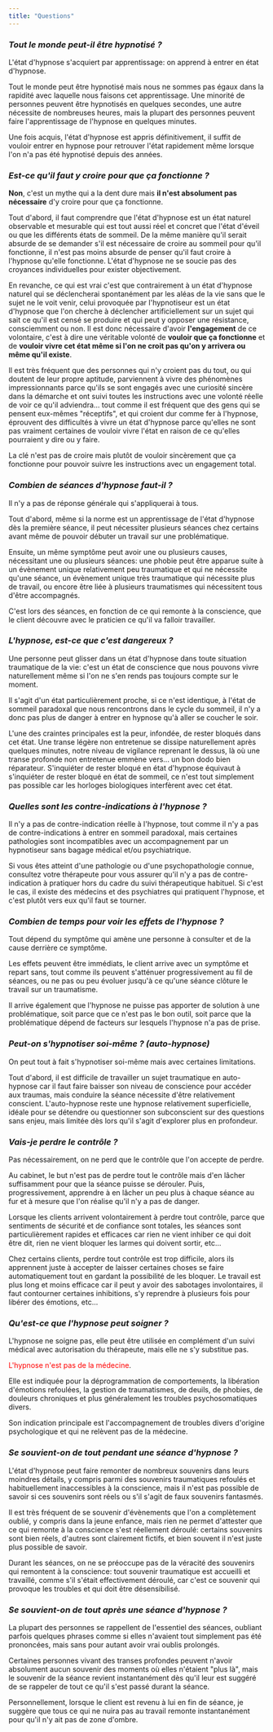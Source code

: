```yaml
---
title: "Questions"
---
```


### _Tout le monde peut-il être hypnotisé ?_
L'état d'hypnose s'acquiert par apprentissage:
on apprend à entrer en état d'hypnose.

Tout le monde peut être hypnotisé mais nous ne sommes pas égaux dans la rapidité avec laquelle nous faisons cet apprentissage.
Une minorité de personnes peuvent être hypnotisés en quelques secondes,
une autre nécessite de nombreuses heures,
mais la plupart des personnes peuvent faire l'apprentissage de l'hypnose en quelques minutes.

Une fois acquis,
l'état d'hypnose est appris définitivement,
il suffit de vouloir entrer en hypnose pour retrouver l'état rapidement même lorsque l'on n'a pas été hypnotisé depuis des années.


### _Est-ce qu'il faut y croire pour que ça fonctionne ?_
**Non**, c'est un mythe qui a la dent dure mais **il n'est absolument pas nécessaire** d'y croire pour que ça fonctionne.

Tout d'abord,
il faut comprendre que l'état d'hypnose est un état naturel observable et mesurable qui est tout aussi réel et concret que l'état d'éveil ou que les différents états de sommeil.
De la même manière qu'il serait absurde de se demander s'il est nécessaire de croire au sommeil pour qu'il fonctionne,
il n'est pas moins absurde de penser qu'il faut croire à l'hypnose qu'elle fonctionne.
L'état d'hypnose ne se soucie pas des croyances individuelles pour exister objectivement.

En revanche,
ce qui est vrai c'est que contrairement à un état d'hypnose naturel qui se déclencherai spontanément par les aléas de la vie sans que le sujet ne le voit venir,
celui provoquée par l'hypnotiseur est un état d'hypnose que l'on cherche à déclencher artificiellement sur un sujet qui sait ce qu'il est censé se produire et qui peut y opposer une résistance,
consciemment ou non.
Il est donc nécessaire d'avoir **l'engagement** de ce volontaire,
c'est à dire une véritable volonté de **vouloir que ça fonctionne** et de **vouloir vivre cet état même si l'on ne croit pas qu'on y arrivera ou même qu'il existe**.

Il est très fréquent que des personnes qui n'y croient pas du tout,
ou qui doutent de leur propre aptitude,
parviennent à vivre des phénomènes impressionnants parce qu'ils se sont engagés avec une curiosité sincère dans la démarche et ont suivi toutes les instructions avec une volonté réelle de voir ce qu'il adviendra...
tout comme il est fréquent que des gens qui se pensent eux-mêmes "réceptifs",
et qui croient dur comme fer à l'hypnose,
éprouvent des difficultés à vivre un état d'hypnose parce qu'elles ne sont pas vraiment certaines de vouloir vivre l'état en raison de ce qu'elles pourraient y dire ou y faire.

La clé n'est pas de croire mais plutôt de vouloir sincèrement que ça fonctionne pour pouvoir suivre les instructions avec un engagement total.



<span class="hz-separator"></span>

### _Combien de séances d'hypnose faut-il ?_
Il n'y a pas de réponse générale qui s'appliquerai à tous.

Tout d'abord,
même si la norme est un apprentissage de l'état d'hypnose dès la première séance,
il peut nécessiter plusieurs séances chez certains avant même de pouvoir débuter un travail sur une problématique.

Ensuite,
un même symptôme peut avoir une ou plusieurs causes,
nécessitant une ou plusieurs séances:
une phobie peut être apparue suite à un évènement unique relativement peu traumatique et qui ne nécessite qu'une séance,
un évènement unique très traumatique qui nécessite plus de travail,
ou encore être liée à plusieurs traumatismes qui nécessitent tous d'être accompagnés.

C'est lors des séances,
en fonction de ce qui remonte à la conscience,
que le client découvre avec le praticien ce qu'il va falloir travailler.

<span class="hz-separator"></span>

### _L'hypnose, est-ce que c'est dangereux ?_
Une personne peut glisser dans un état d'hypnose dans toute situation traumatique de la vie:
c'est un état de conscience que nous pouvons vivre naturellement même si l'on ne s'en rends pas toujours compte sur le moment.

Il s'agit d'un état particulièrement proche,
si ce n'est identique,
à l'état de sommeil paradoxal que nous rencontrons dans le cycle du sommeil,
il n'y a donc pas plus de danger à entrer en hypnose qu'à aller se coucher le soir.

L'une des craintes principales est la peur,
infondée,
de rester bloqués dans cet état.
Une transe légère non entretenue se dissipe naturellement après quelques minutes,
notre niveau de vigilance reprenant le dessus,
là où une transe profonde non entretenue emmène vers... un bon dodo bien réparateur.
S'inquiéter de rester bloqué en état d'hypnose équivaut à s'inquiéter de rester bloqué en état de sommeil,
ce n'est tout simplement pas possible car les horloges biologiques interfèrent avec cet état.

<span class="hz-separator"></span>

### _Quelles sont les contre-indications à l'hypnose ?_
Il n'y a pas de contre-indication réelle à l'hypnose,
tout comme il n'y a pas de contre-indications à entrer en sommeil paradoxal,
mais certaines pathologies sont incompatibles avec un accompagnement par un hypnotiseur sans bagage médical et/ou psychiatrique.

Si vous êtes atteint d'une pathologie ou d'une psychopathologie connue,
consultez votre thérapeute pour vous assurer qu'il n'y a pas de contre-indication à pratiquer hors du cadre du suivi thérapeutique habituel.
Si c'est le cas,
il existe des médecins et des psychiatres qui pratiquent l'hypnose,
et c'est plutôt vers eux qu'il faut se tourner.

<span class="hz-separator"></span>

### _Combien de temps pour voir les effets de l'hypnose ?_
Tout dépend du symptôme qui amène une personne à consulter et de la cause derrière ce symptôme.

Les effets peuvent être immédiats,
le client arrive avec un symptôme et repart sans,
tout comme ils peuvent s'atténuer progressivement au fil de séances,
ou ne pas ou peu évoluer jusqu'à ce qu'une séance clôture le travail sur un traumatisme.

Il arrive également que l'hypnose ne puisse pas apporter de solution à une problématique,
soit parce que ce n'est pas le bon outil,
soit parce que la problématique dépend de facteurs sur lesquels l'hypnose n'a pas de prise.

<span class="hz-separator"></span>

### _Peut-on s'hypnotiser soi-même ? (auto-hypnose)_
On peut tout à fait s'hypnotiser soi-même mais avec certaines limitations.

Tout d'abord,
il est difficile de travailler un sujet traumatique en auto-hypnose car il faut faire baisser son niveau de conscience pour accéder aux traumas,
mais conduire la séance nécessite d'être relativement conscient.
L'auto-hypnose reste une hypnose relativement superficielle,
idéale pour se détendre ou questionner son subconscient sur des questions sans enjeu,
mais limitée dès lors qu'il s'agit d'explorer plus en profondeur.

<span class="hz-separator"></span>

### _Vais-je perdre le contrôle ?_
Pas nécessairement,
on ne perd que le contrôle que l'on accepte de perdre.

Au cabinet,
le but n'est pas de perdre tout le contrôle mais d'en lâcher suffisamment pour que la séance puisse se dérouler.
Puis,
progressivement,
apprendre à en lâcher un peu plus à chaque séance au fur et à mesure que l'on réalise qu'il n'y a pas de danger.

Lorsque les clients arrivent volontairement à perdre tout contrôle,
parce que sentiments de sécurité et de confiance sont totales,
les séances sont particulièrement rapides et efficaces car rien ne vient inhiber ce qui doit être dit,
rien ne vient bloquer les larmes qui doivent sortir,
etc...

Chez certains clients,
perdre tout contrôle est trop difficile,
alors ils apprennent juste à accepter de laisser certaines choses se faire automatiquement tout en gardant la possibilité de les bloquer.
Le travail est plus long et moins efficace car il peut y avoir des sabotages involontaires,
il faut contourner certaines inhibitions,
s'y reprendre à plusieurs fois pour libérer des émotions,
etc...


<span class="hz-separator"></span>

### _Qu'est-ce que l'hypnose peut soigner ?_
L'hypnose ne soigne pas,
elle peut être utilisée en complément d'un suivi médical avec autorisation du thérapeute,
mais elle ne s'y substitue pas.

<font color="red">L'hypnose n'est pas de la médecine</font>.

Elle est indiquée pour la déprogrammation de comportements,
la libération d'émotions refoulées,
la gestion de traumatismes,
de deuils,
de phobies,
de douleurs chroniques et plus généralement les troubles psychosomatiques divers.

Son indication principale est l'accompagnement de troubles divers d'origine psychologique et qui ne relèvent pas de la médecine.


<span class="hz-separator"></span>

### _Se souvient-on de tout **pendant** une séance d'hypnose ?_
L'état d'hypnose peut faire remonter de nombreux souvenirs dans leurs moindres détails,
y compris parmi des souvenirs traumatiques refoulés et habituellement inaccessibles à la conscience,
mais il n'est pas possible de savoir si ces souvenirs sont réels ou s'il s'agit de faux souvenirs fantasmés.

Il est très fréquent de se souvenir d'évènements que l'on a complètement oublié,
y compris dans la jeune enfance,
mais rien ne permet d'attester que ce qui remonte à la conscience s'est réellement déroulé:
certains souvenirs sont bien réels,
d'autres sont clairement fictifs,
et bien souvent il n'est juste plus possible de savoir.

Durant les séances,
on ne se préoccupe pas de la véracité des souvenirs qui remontent à la conscience:
tout souvenir traumatique est accueilli et travaillé,
comme s'il s'était effectivement déroulé,
car c'est ce souvenir qui provoque les troubles et qui doit être désensibilisé.


<span class="hz-separator"></span>

### _Se souvient-on de tout **après** une séance d'hypnose ?_
La plupart des personnes se rappellent de l'essentiel des séances,
oubliant parfois quelques phrases comme si elles n'avaient tout simplement pas été prononcées,
mais sans pour autant avoir vrai oublis prolongés.

Certaines personnes vivant des transes profondes peuvent n'avoir absolument aucun souvenir des moments où elles n'étaient "plus là",
mais le souvenir de la séance revient instantanément dès qu'il leur est suggéré de se rappeler de tout ce qu'il s'est passé durant la séance.

Personnellement,
lorsque le client est revenu à lui en fin de séance,
je suggère que tous ce qui ne nuira pas au travail remonte instantanément pour qu'il n'y ait pas de zone d'ombre.

